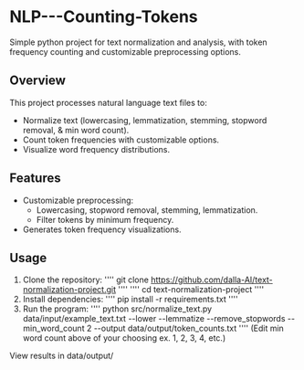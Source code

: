 # NLP---Counting-Tokens
Simple python project for text normalization and analysis, with token frequency counting and customizable preprocessing options.

## Overview
This project processes natural language text files to:
- Normalize text (lowercasing, lemmatization, stemming, stopword removal, & min word count).
- Count token frequencies with customizable options.
- Visualize word frequency distributions.

## Features
- Customizable preprocessing:
  - Lowercasing, stopword removal, stemming, lemmatization.
  - Filter tokens by minimum frequency.
- Generates token frequency visualizations.

## Usage
1. Clone the repository:
   ''''
   git clone https://github.com/dalla-AI/text-normalization-project.git
   ''''
   ''''
   cd text-normalization-project
''''
3. Install dependencies:
''''
pip install -r requirements.txt
''''
3. Run the program:
''''
python src/normalize_text.py data/input/example_text.txt --lower --lemmatize --remove_stopwords --min_word_count 2 --output data/output/token_counts.txt
''''
(Edit min word count above of your choosing ex. 1, 2, 3, 4, etc.)

View results in data/output/
